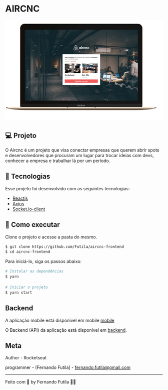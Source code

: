 
# AIRCNC

<div align="center">
    <img src="https://github.com/Futila/aircnc-frontend/blob/master/src/assets/aircncweb.PNG" width="600px" />  
    
</div>

## 💻 Projeto

O Aircnc é um projeto que visa conectar empresas que querem abrir spots e desenvolvedores que procuram um lugar para trocar ideias com devs, conhecer a empresa e trabalhar lá por um período.

## 🧪 Tecnologias

Esse projeto foi desenvolvido com as seguintes tecnologias:

- [Reactjs](https://reactjs.org)
- [Axios](https://axios-http.com/docs/intro)
- [Socket.io-client](https://www.npmjs.com/package/socket.io-client)

## 🚀 Como executar

Clone o projeto e acesse a pasta do mesmo.

```bash
$ git clone https://github.com/Futila/aircnc-frontend
$ cd aircnc-frontend
```

Para iniciá-lo, siga os passos abaixo:
```bash
# Instalar as dependências
$ yarn

# Iniciar o projeto
$ yarn start
```

## Backend 
A aplicação mobile está disponível em mobile [mobile](https://github.com/Futila/aircnc-mobile)

O Backend (API) da aplicação está disponível em [backend](https://github.com/Futila/aircnc-backend). 

## Meta

Author - Rocketseat

programmer -  [Fernando Futila] - fernando.futila@gmail.com


---

Feito com 💜 by Fernando Futila 👋🏻 